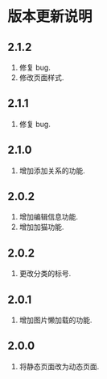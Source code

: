 # 版本更新说明

## 2.1.2

1. 修复 bug.
2. 修改页面样式.

## 2.1.1

1. 修复 bug.

## 2.1.0

1. 增加添加关系的功能.

## 2.0.2

1. 增加编辑信息功能.
2. 增加加猫功能.

## 2.0.2

1. 更改分类的标号.

## 2.0.1

1. 增加图片懒加载的功能.

## 2.0.0

1. 将静态页面改为动态页面.
